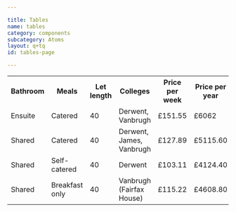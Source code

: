 ```yaml
---

title: Tables
name: tables
category: components
subcategory: Atoms
layout: q+tq
id: tables-page

---
```


<table>
  <tbody>
    <tr>
      <th>Bathroom</th>
      <th>Meals</th>
      <th>Let length</th>
      <th>Colleges</th>
      <th>Price per week</th>
      <th>Price per year</th>
    </tr>
    <tr>
      <td>Ensuite</td>
      <td>Catered</td>
      <td>40</td>
      <td>Derwent, Vanbrugh</td>
      <td>&pound;151.55</td>
      <td>&pound;6062</td>
    </tr>
    <tr>
      <td>Shared</td>
      <td>Catered</td>
      <td>40</td>
      <td>Derwent, James, Vanbrugh</td>
      <td>&pound;127.89</td>
      <td>&pound;5115.60</td>
    </tr>
    <tr>
      <td>Shared</td>
      <td>Self-catered</td>
      <td>40</td>
      <td>Derwent</td>
      <td>&pound;103.11</td>
      <td>&pound;4124.40</td>
    </tr>
    <tr>
      <td>Shared</td>
      <td>Breakfast only</td>
      <td>40</td>
      <td>Vanbrugh (Fairfax House)</td>
      <td>&pound;115.22</td>
      <td>&pound;4608.80</td>
    </tr>
  </tbody>
</table>
